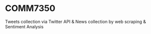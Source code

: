 # COMM7350
Tweets collection via Twitter API &amp; News collection by web scraping &amp; Sentiment Analysis
